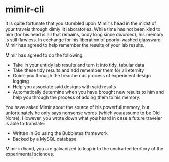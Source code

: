 # mimir-cli

It is quite fortunate that you stumbled upon Mimir's head in the midst of your travels through dimly lit laboratories. While time has not been kind to him (for his head is all that remains, body long since divorced), his memory is still flawless. In exchange for his liberation of poorly-washed glassware, Mimir has agreed to help remember the results of your lab results.

Mimir has agreed to do the following:
- Take in your untidy lab results and turn it into tidy, tabular data
- Take these tidy results and add remember them for all eternity
- Guide you through the treacherous process of experiment design logging
- Help you associate said designs with said results
- Automatically determine when you have brought new results to him and help you through the process of adding them to his memory.

You have asked Mimir about the source of his powerful memory, but unfortunately he only says nonsense words (which you assume to be Old Norse). However, you wrote down what you heard in case a future traveler is able to translate:

- Written in Go using the Bubbletea framework
- Backed by a MySQL database

Mimir in hand, you are galvanized to leap into the uncharted territory of the experimental sciences. 
